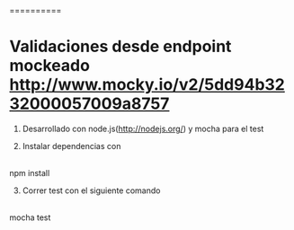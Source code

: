 
==========



# Validaciones desde endpoint mockeado http://www.mocky.io/v2/5dd94b3232000057009a8757


1) Desarrollado con node.js(http://nodejs.org/) y mocha para el test

2) Instalar dependencias con 
<br>
npm install

3) Correr test con el siguiente comando
<br>
mocha test







 





